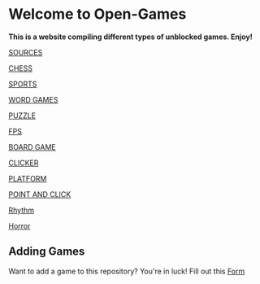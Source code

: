 # Welcome to Open-Games

**This is a website compiling different types of unblocked games. Enjoy!**

[SOURCES](Categories/Sources.md)

[CHESS](Categories/Chess.md)

[SPORTS](Categories/Sports.md)

[WORD GAMES](Categories/Word-games.md)

[PUZZLE](Categories/Puzzle.md)

[FPS](Categories/FPS.md)

[BOARD GAME](Categories/Board-Games.md)

[CLICKER](Categories/Clicker.md)

[PLATFORM](Categories/Platform.md)

[POINT AND CLICK](Categories/Point-and-click.md)

[Rhythm](Categories/Rhythm.md)

[Horror](Categories/Horror.md)

## Adding Games
Want to add a game to this repository? You're in luck! Fill out this [Form](https://github.com/Zryak/Open-Games/issues/new?assignees=zryak&labels=game%2Cwebsite%2Cadd+game&projects=&template=WebsiteRequest.yml&title=%5BGame%5D%3A+I+want+)
